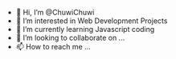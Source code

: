 - 👋 Hi, I’m @ChuwiChuwi
- 👀 I’m interested in Web Development Projects
- 🌱 I’m currently learning Javascript coding
- 💞️ I’m looking to collaborate on ...
- 📫 How to reach me ...

<!---
ChuwiChuwi/ChuwiChuwi is a ✨ special ✨ repository because its `README.md` (this file) appears on your GitHub profile.
You can click the Preview link to take a look at your changes.
--->
